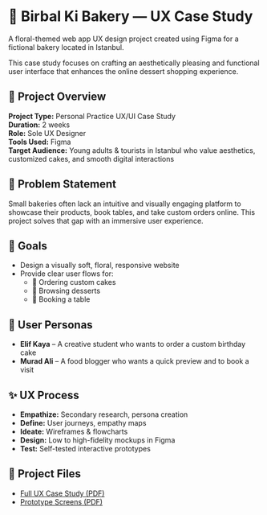 # 🍰 Birbal Ki Bakery — UX Case Study

A floral-themed web app UX design project created using Figma for a fictional bakery located in Istanbul.

This case study focuses on crafting an aesthetically pleasing and functional user interface that enhances the online dessert shopping experience.


## 🧠 Project Overview

**Project Type:** Personal Practice UX/UI Case Study  
**Duration:** 2 weeks  
**Role:** Sole UX Designer  
**Tools Used:** Figma  
**Target Audience:** Young adults & tourists in Istanbul who value aesthetics, customized cakes, and smooth digital interactions


## 🎯 Problem Statement

Small bakeries often lack an intuitive and visually engaging platform to showcase their products, book tables, and take custom orders online. This project solves that gap with an immersive user experience.


## 📌 Goals

- Design a visually soft, floral, responsive website
- Provide clear user flows for:
  - 🍰 Ordering custom cakes
  - 🧁 Browsing desserts
  - 📅 Booking a table


## 👤 User Personas

- **Elif Kaya** – A creative student who wants to order a custom birthday cake
- **Murad Ali** – A food blogger who wants a quick preview and to book a visit
  
## ✨ UX Process

- **Empathize:** Secondary research, persona creation
- **Define:** User journeys, empathy maps
- **Ideate:** Wireframes & flowcharts
- **Design:** Low to high-fidelity mockups in Figma
- **Test:** Self-tested interactive prototypes


## 📄 Project Files

- [Full UX Case Study (PDF)](Birbal-ki-bakery-case-study.pdf)
- [Prototype Screens (PDF)](Birbal-ki-bakery-prototype.pdf)

